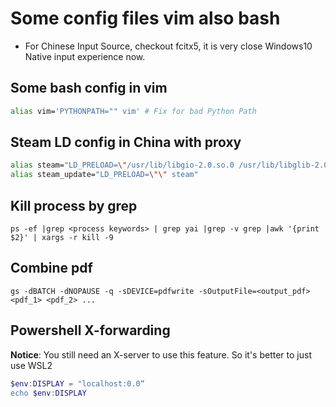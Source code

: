 # Some config files vim also bash

- For Chinese Input Source, checkout fcitx5, it is very close Windows10 Native input experience now.

## Some bash config in vim
```bash
alias vim='PYTHONPATH="" vim' # Fix for bad Python Path
```

## Steam LD config in China with proxy
```bash
alias steam="LD_PRELOAD=\"/usr/lib/libgio-2.0.so.0 /usr/lib/libglib-2.0.so.0\" steam"
alias steam_update="LD_PRELOAD=\"\" steam"
```

## Kill process by grep
```
ps -ef |grep <process keywords> | grep yai |grep -v grep |awk '{print $2}' | xargs -r kill -9
```

## Combine pdf
```
gs -dBATCH -dNOPAUSE -q -sDEVICE=pdfwrite -sOutputFile=<output_pdf> <pdf_1> <pdf_2> ...
```

## Powershell X-forwarding
**Notice**: You still need an X-server to use this feature. So it's better to just use WSL2
```powershell
$env:DISPLAY = "localhost:0.0“
echo $env:DISPLAY
```
